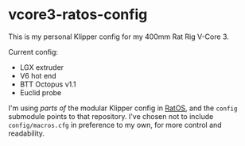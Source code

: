 # vcore3-ratos-config

This is my personal Klipper config for my 400mm Rat Rig V-Core 3.

Current config:

* LGX extruder
* V6 hot end
* BTT Octopus v1.1
* Euclid probe

I'm using *parts of* the modular Klipper config in [RatOS](https://os.ratrig.com), and the `config` submodule points to that repository.  I've chosen not to include `config/macros.cfg` in preference to my own, for more control and readability.
